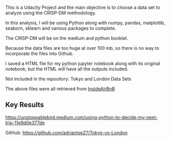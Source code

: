 This is a Udacity Project and the main objective is to choose a data set to analyze using  the CRISP-DM methodology.

In this analysis, I will be using Python along with numpy, pandas, matplotlib, seaborn, sklearn and various packages to complete.

The CRISP-DM will be on the medium and python booklet.

Because the data files are too huge at over 100 mb, so there is no way to incorporate the files into Github. 

I saved a HTML file for my python jupyter notebook along with its original notebook, but the HTML will have all the outputs included.

Not included in the repository: 
Tokyo and London Data Sets

The above files were all retrieved from [InsideAirBnB](http://insideairbnb.com/get-the-data.html)

## <a id="results"/> Key Results 

https://unstoppablebird.medium.com/using-python-to-decide-my-next-trip-11e8d0e377de

GitHub: https://github.com/adriantse27/Tokyo-vs-London


